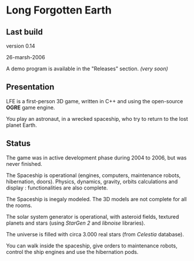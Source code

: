 # Long Forgotten Earth

## Last build

version 0.14 

26-marsh-2006

A demo program is available in the "Releases" section. *(very soon)*

## Presentation

LFE is a first-person 3D game, written in C++ and using the open-source **OGRE** game engine.

You play an astronaut, in a wrecked spaceship, who try to return to the lost planet Earth.

## Status

The game was in active development phase during 2004 to 2006, but was never finished.

The Spaceship is operational (engines, computers, maintenance robots, hibernation, doors). Physics, dynamics, gravity, orbits calculations and display : functionalities are also complete. 

The Spaceship is inegaly modeled. The 3D models are not complete for all the rooms.

The solar system generator is operational, with asteroid fields, textured planets and stars (using *StarGen 2* and *libnoise* libraries).

The universe is filled with circa 3.000 real stars (from *Celestia* database).

You can walk inside the spaceship, give orders to maintenance robots, control the ship engines and use the hibernation pods.

